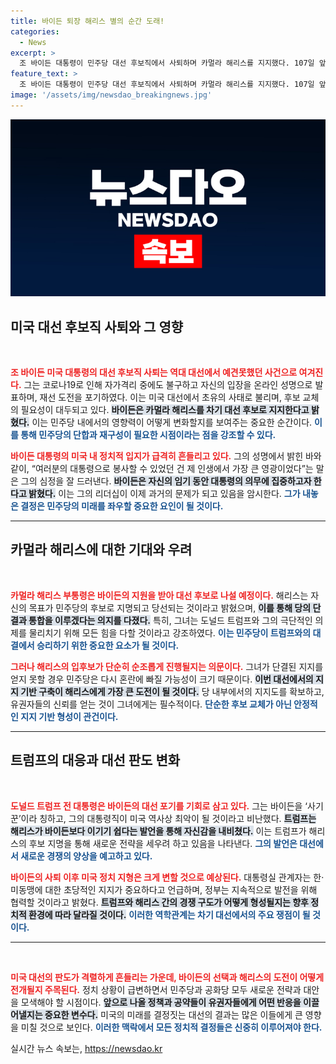 ```yaml
---
title: 바이든 퇴장 해리스 별의 순간 도래!
categories:
  - News
excerpt: >
  조 바이든 대통령이 민주당 대선 후보직에서 사퇴하며 카멀라 해리스를 지지했다. 107일 앞둔 대선에서 혼란이 가중되며, 해리스가 젊은 유색인종 여성 후보로서 민주당의 단결을 이끌어낼지 주목된다. 트럼프는 해리스를 두고 이기기 쉽다고 비난했다.
feature_text: >
  조 바이든 대통령이 민주당 대선 후보직에서 사퇴하며 카멀라 해리스를 지지했다. 107일 앞둔 대선에서 혼란이 가중되며, 해리스가 젊은 유색인종 여성 후보로서 민주당의 단결을 이끌어낼지 주목된다. 트럼프는 해리스를 두고 이기기 쉽다고 비난했다.
image: '/assets/img/newsdao_breakingnews.jpg'
---
```


<p><img src="/assets/img/newsdao_breakingnews.jpg" alt="cryptoinkorea 속보" /></p>

<h2 data-ke-size="size26">미국 대선 후보직 사퇴와 그 영향</h2>

<p data-ke-size="size16">&nbsp;</p>

<p><b><span style="color: #ee2323;">조 바이든 미국 대통령의 대선 후보직 사퇴는 역대 대선에서 예견못했던 사건으로 여겨진다.</span></b> 그는 코로나19로 인해 자가격리 중에도 불구하고 자신의 입장을 온라인 성명으로 발표하며, 재선 도전을 포기하였다. 이는 미국 대선에서 초유의 사태로 불리며, 후보 교체의 필요성이 대두되고 있다. <b><span style="background-color: #21538527;">바이든은 카멀라 해리스를 차기 대선 후보로 지지한다고 밝혔다.</span></b> 이는 민주당 내에서의 영향력이 어떻게 변화할지를 보여주는 중요한 순간이다. <b><span style="color: #1a5490;">이를 통해 민주당의 단합과 재구성이 필요한 시점이라는 점을 강조할 수 있다.</span></b> </p>

<p><b><span style="color: #ee2323;">바이든 대통령의 미국 내 정치적 입지가 급격히 흔들리고 있다.</span></b> 그의 성명에서 밝힌 바와 같이, “여러분의 대통령으로 봉사할 수 있었던 건 제 인생에서 가장 큰 영광이었다”는 말은 그의 심정을 잘 드러낸다. <b><span style="background-color: #21538527;">바이든은 자신의 임기 동안 대통령의 의무에 집중하고자 한다고 밝혔다.</span></b> 이는 그의 리더십이 이제 과거의 문제가 되고 있음을 암시한다. <b><span style="color: #1a5490;">그가 내놓은 결정은 민주당의 미래를 좌우할 중요한 요인이 될 것이다.</span></b></p>

<hr>

<h2 data-ke-size="size26">카멀라 해리스에 대한 기대와 우려</h2>

<p data-ke-size="size16">&nbsp;</p>

<p><b><span style="color: #ee2323;">카멀라 해리스 부통령은 바이든의 지원을 받아 대선 후보로 나설 예정이다.</span></b> 해리스는 자신의 목표가 민주당의 후보로 지명되고 당선되는 것이라고 밝혔으며, <b><span style="background-color: #21538527;">이를 통해 당의 단결과 통합을 이루겠다는 의지를 다졌다.</span></b> 특히, 그녀는 도널드 트럼프와 그의 극단적인 의제를 물리치기 위해 모든 힘을 다할 것이라고 강조하였다. <b><span style="color: #1a5490;">이는 민주당이 트럼프와의 대결에서 승리하기 위한 중요한 요소가 될 것이다.</span></b></p>

<p><b><span style="color: #ee2323;">그러나 해리스의 입후보가 단순히 순조롭게 진행될지는 의문이다.</span></b> 그녀가 단결된 지지를 얻지 못할 경우 민주당은 다시 혼란에 빠질 가능성이 크기 때문이다. <b><span style="background-color: #21538527;">이번 대선에서의 지지 기반 구축이 해리스에게 가장 큰 도전이 될 것이다.</span></b> 당 내부에서의 지지도를 확보하고, 유권자들의 신뢰를 얻는 것이 그녀에게는 필수적이다. <b><span style="color: #1a5490;">단순한 후보 교체가 아닌 안정적인 지지 기반 형성이 관건이다.</span></b></p>

<hr>

<h2 data-ke-size="size26">트럼프의 대응과 대선 판도 변화</h2>

<p data-ke-size="size16">&nbsp;</p>

<p><b><span style="color: #ee2323;">도널드 트럼프 전 대통령은 바이든의 대선 포기를 기회로 삼고 있다.</span></b> 그는 바이든을 ‘사기꾼’이라 칭하고, 그의 대통령직이 미국 역사상 최악이 될 것이라고 비난했다. <b><span style="background-color: #21538527;">트럼프는 해리스가 바이든보다 이기기 쉽다는 발언을 통해 자신감을 내비쳤다.</span></b> 이는 트럼프가 해리스의 후보 지명을 통해 새로운 전략을 세우려 하고 있음을 나타낸다. <b><span style="color: #1a5490;">그의 발언은 대선에서 새로운 경쟁의 양상을 예고하고 있다.</span></b></p>

<p><b><span style="color: #ee2323;">바이든의 사퇴 이후 미국 정치 지형은 크게 변할 것으로 예상된다.</span></b> 대통령실 관계자는 한·미동맹에 대한 초당적인 지지가 중요하다고 언급하며, 정부는 지속적으로 발전을 위해 협력할 것이라고 밝혔다. <b><span style="background-color: #21538527;">트럼프와 해리스 간의 경쟁 구도가 어떻게 형성될지는 향후 정치적 환경에 따라 달라질 것이다.</span></b> <b><span style="color: #1a5490;">이러한 역학관계는 차기 대선에서의 주요 쟁점이 될 것이다.</span></b></p>

<hr>

<p data-ke-size="size16">&nbsp;</p>

<p><b><span style="color: #ee2323;">미국 대선의 판도가 격렬하게 흔들리는 가운데, 바이든의 선택과 해리스의 도전이 어떻게 전개될지 주목된다.</span></b> 정치 상황이 급변하면서 민주당과 공화당 모두 새로운 전략과 대안을 모색해야 할 시점이다. <b><span style="background-color: #21538527;">앞으로 나올 정책과 공약들이 유권자들에게 어떤 반응을 이끌어낼지는 중요한 변수다.</span></b> 미국의 미래를 결정짓는 대선의 결과는 많은 이들에게 큰 영향을 미칠 것으로 보인다. <b><span style="color: #1a5490;">이러한 맥락에서 모든 정치적 결정들은 신중히 이루어져야 한다.</span></b></p>
실시간 뉴스 속보는, <a href="https://newsdao.kr" rel="dofollow">https://newsdao.kr</a>


